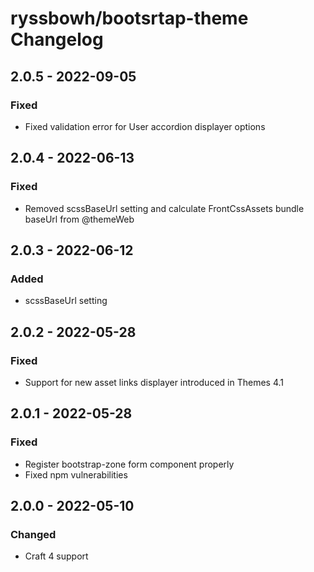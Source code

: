 # ryssbowh/bootsrtap-theme Changelog

## 2.0.5 - 2022-09-05
### Fixed
- Fixed validation error for User accordion displayer options

## 2.0.4 - 2022-06-13
### Fixed
- Removed scssBaseUrl setting and calculate FrontCssAssets bundle baseUrl from @themeWeb

## 2.0.3 - 2022-06-12
### Added
- scssBaseUrl setting

## 2.0.2 - 2022-05-28
### Fixed
- Support for new asset links displayer introduced in Themes 4.1

## 2.0.1 - 2022-05-28
### Fixed
- Register bootstrap-zone form component properly
- Fixed npm vulnerabilities

## 2.0.0 - 2022-05-10
### Changed
- Craft 4 support
